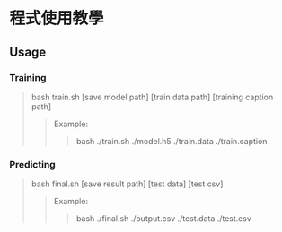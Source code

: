# 程式使用教學

## Usage
### Training
> bash train.sh [save model path] [train data path] [training caption path]
>> Example:
>>> bash ./train.sh ./model.h5 ./train.data ./train.caption

### Predicting
> bash final.sh [save result path] [test data] [test csv]
>> Example:
>>> bash ./final.sh ./output.csv ./test.data ./test.csv
